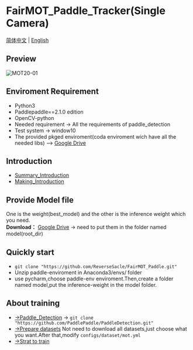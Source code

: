 **FairMOT_Paddle_Tracker(Single Camera)**
===
[简体中文](https://github.com/ReverseSacle/FairMOT_paddle/blob/main/README.md) | [English](https://github.com/ReverseSacle/FairMOT_paddle/blob/main/README_en.md)

Preview
---
![MOT20-01](https://github.com/ReverseSacle/FairMOT_Paddle/blob/main/docs/MOT20-01.gif)

Enviroment Requirement
---
+ Python3
+ Paddlepaddle==2.1.0 edition
+ OpenCV-python
+ Needed requirement -> All the requirements of paddle_detection
+ Test system -> window10
+ The provided pkged enviroment(coda enviroment wich have all the needed libs) --> [Google Drive](https://drive.google.com/file/d/1zFbvtcSQwsg6Pmuoo0-q1k9-RclSbNE1/view?usp=sharing)

Introduction
---
+ [Summary_Introduction](https://github.com/ReverseSacle/FairMOT_paddle/blob/main/docs/Introduction_en.md)
+ [Making_Introduction](https://github.com/ReverseSacle/FairMOT_paddle/blob/main/docs/Making_Introduction_en.md)

Provide Model file
---
One is the weight(best_model) and the other is the inference weight which you need.  
**Download：** [Google Drive](https://drive.google.com/file/d/14iXPzddTOLkW-eH6eLzWKK2I6hC87asN/view?usp=sharing) -> need to put them in  the folder named model(root_dir)

Quickly start
---
+ ```git clone "https://github.com/ReverseSacle/FairMOT_Paddle.git"```
+ Unzip paddle-enviroment in Anaconda3/envs/ folder
+ use pycharm,choose paddle-env enviroment.Then,create a folder named model,put the inference-weight in the model folder.



About training
---
+ [->Paddle_Detection](https://github.com/PaddlePaddle/PaddleDetection) -> ```git clone "https://github.com/PaddlePaddle/PaddleDetection.git" ```
+ [->Prepare datasets](https://github.com/PaddlePaddle/PaddleDetection/blob/release/2.1/configs/mot/README.md)
Not need to download all datasets,just choose what you want.After that,modify ```configs/dataset/mot.yml```
+ [->Strat to train](https://github.com/PaddlePaddle/PaddleDetection/tree/release/2.1/configs/mot/fairmot)
